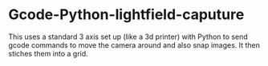 # Gcode-Python-lightfield-caputure
This uses a standard 3 axis set up (like a 3d printer) with Python to send gcode commands to move the camera around and also snap images. It then stiches them into a grid.
